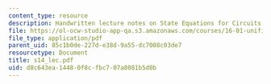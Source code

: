 ```yaml
---
content_type: resource
description: Handwritten lecture notes on State Equations for Circuits with Sources.
file: https://ol-ocw-studio-app-qa.s3.amazonaws.com/courses/16-01-unified-engineering-i-ii-iii-iv-fall-2005-spring-2006/d8c643ea14480f8cfbc707a8081b5d0b_s14_lec.pdf
file_type: application/pdf
parent_uid: 85c1b0de-227d-e38d-9a55-dc7008c03de7
resourcetype: Document
title: s14_lec.pdf
uid: d8c643ea-1448-0f8c-fbc7-07a8081b5d0b
---
```

